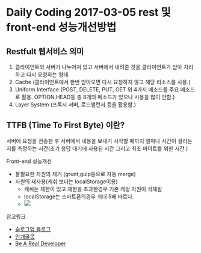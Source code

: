 # Daily Coding 2017-03-05 rest 및 front-end 성능개선방법

## Restfult 웹서비스 의미
1. 클라이언트와 서버가 나누어져 있고 서버에서 내려준 것을 클라이언트가 받아 처리하고 다시 요청하는 형태.
2. Cache (클라이언트에서 한번 받아오면 다시 요청하지 않고 해당 리소스를 사용.)
3. Uniform Interface (POST, DELETE, PUT, GET 위 4가지 메소드를 주요 메소드로 활용. OPTION,HEAD등 총 8개의 메소드가 있으나 사용을 많이 안함.)
4. Layer System (프록시 서버, 로드밸런서 등을 활용함.)


## TTFB (Time To First Byte) 이란?
서버에 요청을 전송한 후 서버에서 내용을 보내기 시작할 때까지 얼마나 시간이 걸리는지를 측정하는 시간(초기 응답 대기에 사용된 시간 그리고 최초 바이트를 위한 시간.)

Front-end 성능개선
* 불필요한 자원의 제거 (grunt,gulp등으로 자동 merge)
* 자원의 재사용(캐쉬 보다는 localStorage이용)
  * 캐쉬는 제한이 있고 제한을 초과한경우 기존 캐슁 자원이 삭제됨
  * localStorage는 스마트폰의경우 최대 5배 바르다.
  * ![](https://dev402.files.wordpress.com/2016/01/flowchart.png?w=400&h=270)








참고링크
* [슬로그업 블로그](http://dev.team-slogup.net/web-restful-service%EC%97%90-%EB%8C%80%ED%95%B4%EC%84%9C-%EC%95%8C%EC%95%84%EB%B3%B4%EC%9E%90-1/)
* [안개골목](https://www.xetown.com/alley/374646)
* [Be A Real Developer](https://dev402.wordpress.com/2016/01/15/front-end-html5%EB%A5%BC-%ED%99%9C%EC%9A%A9%ED%95%9C-%EC%84%B1%EB%8A%A5-%EA%B0%9C%EC%84%A0/)
